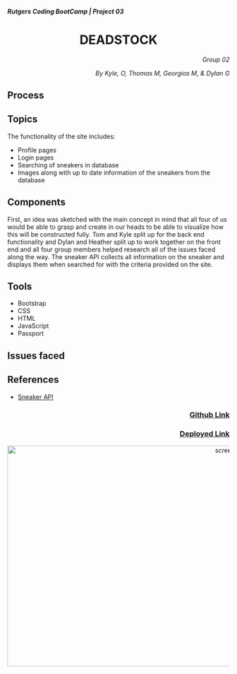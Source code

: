 <h5>Rutgers Coding BootCamp | Project 03</h5>
<h1 align="center">DEADSTOCK</h1>

<p align="right" style="font-style: italic;">Group 02</p>
<p align="right" style="font-style: italic;">By Kyle, O, Thomas M, Georgios M, & Dylan G</p>

<h2>Process</h2>



<h2>Topics</h2>
The functionality of the site includes:

* Profile pages
* Login pages
* Searching of sneakers in database
* Images along with up to date information of the sneakers from the database

<h2>Components</h2>
First, an idea was sketched with the main concept in mind that all four of us would be able to grasp and create in our heads to be able to visualize how this will be constructed fully. Tom and Kyle split up for the back end functionality and Dylan and Heather split up to work together on the front end and all four group members helped research all of the issues faced along the way. The sneaker API collects all information on the sneaker and displays them when searched for with the criteria provided on the site.

<h2>Tools</h2>

* Bootstrap
* CSS
* HTML
* JavaScript
* Passport

<h2>Issues faced</h2>


<h2>References</h2>

* [Sneaker API](https://tg4.solutions/stop-wasting-time-and-use-our-sneaker-database-api/)


<h3 align="right"><a href="https://github.com/orourkekyle/deadStock">Github Link</a></h3>
<h3 align="right"><a href="">Deployed Link</a></h3>
<center><img src="" alt="screenshot" width="1000" height="500"></center>